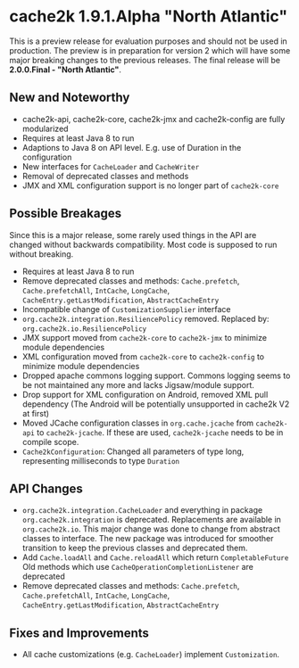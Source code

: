 # cache2k 1.9.1.Alpha "North Atlantic"

This is a preview release for evaluation purposes and should not be used in production.
The preview is in preparation for version 2 which will have some major breaking
changes to the previous releases. The final release will be **2.0.0.Final - "North Atlantic"**.

## New and Noteworthy

- cache2k-api, cache2k-core, cache2k-jmx and cache2k-config are fully modularized
- Requires at least Java 8 to run
- Adaptions to Java 8 on API level. E.g. use of Duration in the configuration
- New interfaces for `CacheLoader` and `CacheWriter`
- Removal of deprecated classes and methods
- JMX and XML configuration support is no longer part of `cache2k-core`

## Possible Breakages

Since this is a major release, some rarely used things in the API are 
changed without backwards compatibility. Most code is supposed to run
without breaking.

- Requires at least Java 8 to run
- Remove deprecated classes and methods: `Cache.prefetch`, `Cache.prefetchAll`, `IntCache`, `LongCache`, 
`CacheEntry.getLastModification`, `AbstractCacheEntry`
- Incompatible change of `CustomizationSupplier` interface
- `org.cache2k.integration.ResiliencePolicy` removed. Replaced by: `org.cache2k.io.ResiliencePolicy`
- JMX support moved from `cache2k-core` to `cache2k-jmx` to minimize module dependencies
- XML configuration moved from `cache2k-core` to `cache2k-config` to minimize module dependencies
- Dropped apache commons logging support. Commons logging seems to be not 
  maintained any more and lacks Jigsaw/module support.
- Drop support for XML configuration on Android, removed XML pull dependency
  (The Android will be potentially unsupported in cache2k V2 at first)
- Moved JCache configuration classes in `org.cache.jcache` from `cache2k-api` to `cache2k-jcache`.
  If these are used, `cache2k-jcache` needs to be in compile scope.  
- `Cache2kConfiguration`: Changed all parameters of type long, representing
  milliseconds to type `Duration` 

## API Changes 

- `org.cache2k.integration.CacheLoader` and everything in package `org.cache2k.integration` 
  is deprecated. Replacements are available in `org.cache2k.io`. This major change was done to
  change from abstract classes to interface. The new package was introduced for smoother transition
  to keep the previous classes and deprecated them.
- Add `Cache.loadAll` and `Cache.reloadAll` which return `CompletableFuture`
  Old methods which use `CacheOperationCompletionListener` are deprecated   
- Remove deprecated classes and methods: `Cache.prefetch`, `Cache.prefetchAll`, `IntCache`, `LongCache`, 
`CacheEntry.getLastModification`, `AbstractCacheEntry`

## Fixes and Improvements

- All cache customizations (e.g. `CacheLoader`) implement `Customization`.
